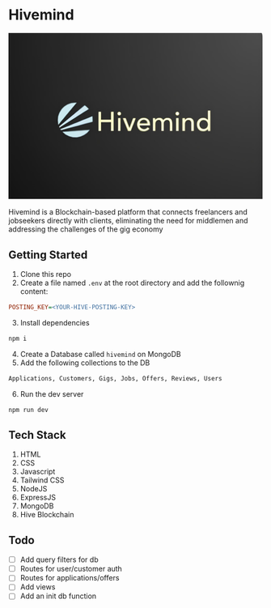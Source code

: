 # Hivemind
![Image](assets/logo.jpg)

Hivemind is a Blockchain-based platform that connects freelancers and jobseekers directly with clients, eliminating the need for middlemen and addressing the challenges of the gig economy

## Getting Started

1. Clone this repo
2. Create a file named `.env` at the root directory and add the follownig content:
```ini
POSTING_KEY=<YOUR-HIVE-POSTING-KEY>
```
3. Install dependencies
```sh
npm i
```
4. Create a Database called `hivemind` on MongoDB
5. Add the following collections to the DB
```txt
Applications, Customers, Gigs, Jobs, Offers, Reviews, Users
```
6. Run the dev server
```sh
npm run dev
```

## Tech Stack

1. HTML
2. CSS
3. Javascript
4. Tailwind CSS
5. NodeJS
6. ExpressJS
7. MongoDB
8. Hive Blockchain

## Todo

- [ ] Add query filters for db
- [ ] Routes for user/customer auth
- [ ] Routes for applications/offers
- [ ] Add views
- [ ] Add an init db function